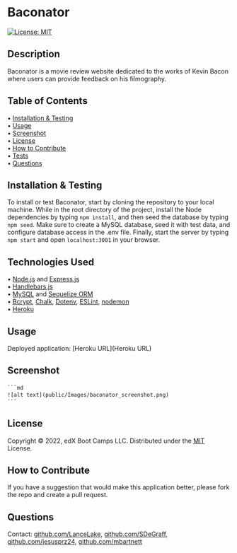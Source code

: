# Baconator

[![License: MIT](https://img.shields.io/badge/License-MIT-yellow.svg)](https://opensource.org/licenses/MIT)

## Description

Baconator is a movie review website dedicated to the works of Kevin Bacon where users can provide feedback on his filmography.

## Table of Contents

&bull; [Installation & Testing](#installation--testing)<br>
&bull; [Usage](#usage)<br>
&bull; [Screenshot](#screenshot)<br>
&bull; [License](#license)<br>
&bull; [How to Contribute](#how-to-contribute)<br>
&bull; [Tests](#tests)<br>
&bull; [Questions](#questions)

## Installation & Testing

To install or test Baconator, start by cloning the repository to your local machine. While in the root directory of the project, install the Node dependencies by typing `npm install`, and then seed the database by typing `npm seed`. Make sure to create a MySQL database, seed it with test data, and configure database access in the .env file. Finally, start the server by typing `npm start` and open `localhost:3001` in your browser.

## Technologies Used

&bull; [Node.js](https://nodejs.org/en/) and [Express.js](https://expressjs.com/)<br>
&bull; [Handlebars.js](https://handlebarsjs.com/)<br>
&bull; [MySQL](https://www.mysql.com/) and [Sequelize ORM](https://sequelize.org/)<br>
&bull; [Bcrypt](https://www.npmjs.com/package/bcrypt), [Chalk](https://www.npmjs.com/package/chalk), [Dotenv](dotenv), [ESLint](https://eslint.org/), [nodemon](https://www.npmjs.com/package/nodemon)<br>
&bull; [Heroku](https://www.heroku.com/)

## Usage

Deployed application: [Heroku URL](Heroku URL)

## Screenshot

    ```md
    ![alt text](public/Images/baconator_screenshot.png)
    ```

## License

Copyright © 2022, edX Boot Camps LLC. Distributed under the [MIT](https://opensource.org/licenses/MIT) License.

## How to Contribute

If you have a suggestion that would make this application better, please fork the repo and create a pull request.

## Questions

Contact: [github.com/LanceLake](https://github.com/LanceLake), [github.com/SDeGraff](https://github.com/SDeGraff), [github.com/jesusprz24](https://github.com/jesusprz24), [github.com/mbartnett](https://github.com/mbartnett)



